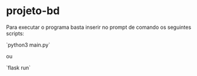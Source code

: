 # projeto-bd

<p> Para executar o programa basta inserir no prompt de comando os seguintes scripts: </p>
`python3 main.py`
<p> ou </p>
`flask run`
